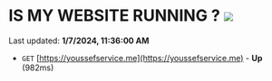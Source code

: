 # IS MY WEBSITE RUNNING ? [![](https://img.shields.io/static/v1?label=Sponsor&message=%E2%9D%A4&logo=GitHub&color=%23fe8e86)](https://github.com/sponsors/<username>)

Last updated: **1/7/2024, 11:36:00 AM**

- `GET` [https://youssefservice.me](https://youssefservice.me) - **Up** (982ms)

